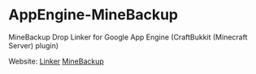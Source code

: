 AppEngine-MineBackup
===========

MineBackup Drop Linker for Google App Engine (CraftBukkit (Minecraft Server) plugin)

Website: [Linker](https://minebackup-dropbox.appspot.com/) [MineBackup](http://dev.bukkit.org/server-mods/minebackup/)
